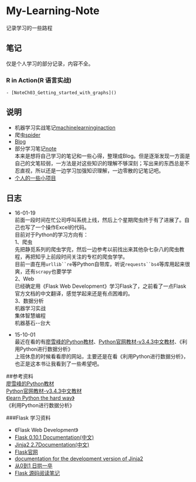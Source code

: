 
# My-Learning-Note  
记录学习的一些路程  

## 笔记  
仅是个人学习的部分记录，内容不全。  
### R in Action(R 语言实战)  
    - [NoteCh03_Getting_started_with_graphs]()

## 说明
* 机器学习实战笔记[machinelearninginaction](https://github.com/Andor-Z/My-Learning-Note/tree/master/machinelearninginaction)
* 爬虫[spider](https://github.com/Andor-Z/My-Learning-Note/tree/master/spider)
* [Blog](http://blog.csdn.net/andor_zz)  
* 部分学习笔记[note](https://github.com/Andor-Z/My-Learning-Note/tree/master/note)  
本来是想将自己学习的笔记和一些心得，整理成Blog。但是逐渐发现一方面是自己的文笔较弱，一方法是对这些知识的理解不够深刻；写出来的东西总是不忍直视，所以还是一边学习加强知识理解，一边零散的记笔记吧。
* [个人的一些小项目](https://github.com/Andor-Z/My-Learning-Note/tree/master/My%20Projects)

## 日志


* 16-01-19  
前面一段时间在忙公司呼叫系统上线，然后上个星期爬虫终于有了进展了。自己也写了一个操作Excel的代码。    
目前对于Python的学习方向有：  
    1、爬虫  
    先把静觅系列的爬虫学完，然后一边参考以前找出来其他杂七杂八的爬虫教程，再把知乎上前段时间关注的专栏的爬虫学学。  
    目前一直在用`urllib``re`等Python自带库，听说`requests``bs4`等库用起来很爽，还有`scrapy`也要学学  
    2、Web  
    已经确定用《Flask Web Development》学习Flask了，之前看了一点Flask官方文档的中文翻译，感觉学起来还是有点困难的。  
    3、数据分析  
    机器学习实战  
    集体智慧编程  
    机器基石--台大  

 





* 15-10-01  
最近在看的有[廖雪峰的Python教材](http://www.liaoxuefeng.com/wiki/0014316089557264a6b348958f449949df42a6d3a2e542c000)、[Python官网教材-v3.4.3中文教材](http://python.usyiyi.cn/python_341/tutorial/index.html)、《利用Python进行数据分析》  
上班休息的时候看看廖的网站，主要还是在看《利用Python进行数据分析》，也正是这本书让我看到了一些希望吧。




##参考资料  
[廖雪峰的Python教材](http://www.liaoxuefeng.com/wiki/0014316089557264a6b348958f449949df42a6d3a2e542c000)  
[Python官网教材-v3.4.3中文教材](http://python.usyiyi.cn/python_341/tutorial/index.html)   
[《learn Python the hard way》](http://learnpythonthehardway.org/book/)  
《利用Python进行数据分析》
  
###Flask 学习资料  
* 《Flask Web Development》  
* [Flask 0.10.1 Documentation(中文)](http://www.pythondoc.com/flask/index.html)  
* [Jinja2 2.7Documentation(中文)](http://docs.jinkan.org/docs/jinja2/)  
* [Flask官网](http://flask.pocoo.org/)  
* [documentation for the development version of Jinja2](http://jinja.pocoo.org/docs/dev/)  
* [从0到1 日拱一卒](http://blog.csdn.net/leadpython?viewmode=contents)  
* [Flask 源码阅读笔记](http://blog.csdn.net/yueguanghaidao/article/details/40016235)
